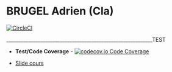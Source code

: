 # BRUGEL Adrien (Cla)


[![CircleCI](https://circleci.com/gh/St7s/ceri-m1-test.svg?style=shield&circle-token=:circle-token)](https://circleci.com/gh/St7s/ceri-m1-test)

____________________________________________________________TEST
+ **Test/Code Coverage** - [![codecov.io Code Coverage](https://img.shields.io/codecov/c/github/dwyl/hapi-auth-jwt2.svg?maxAge=2592000)](https://codecov.io/github/dwyl/hapi-auth-jwt2?branch=master)

- [Slide cours](https://github.com/Faylixe/ceri-m1-test/blob/resources/Technique%20de%20tests.pdf)

